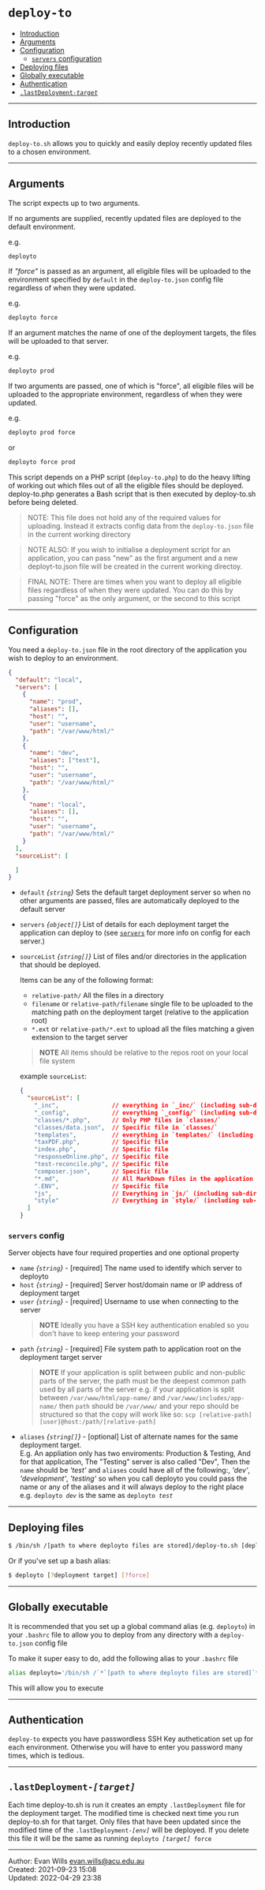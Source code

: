 # `deploy-to`

* [Introduction](#introduction)
* [Arguments](#arguments)
* [Configuration](#configuration)
  * [`servers` configuration](#servers-config)
* [Deploying files](#deploying-files)
* [Globally executable](#globally-executable)
* [Authentication](#authentication)
* [`.lastDeployment-`*`target`*](#lastdeployment-target)
---


## Introduction

`deploy-to.sh` allows you to quickly and easily deploy recently 
updated files to a chosen environment.

--- 
## Arguments

The script expects up to two arguments.

If no arguments are supplied, recently updated files are deployed
to the default environment. 

e.g.

```bash
deployto
```

If *"force"* is passed as an argument, all eligible files will be
uploaded to the environment specified by `default` in the 
`deploy-to.json` config file regardless of when they were updated.

e.g.
```bash
deployto force
```

If an argument matches the name of one of the deployment targets, 
the files will be uploaded to that server.

e.g.
```bash
deployto prod
```

If two arguments are passed, one of which is "force", all eligible 
files will be uploaded to the appropriate environment, regardless 
of when they were updated.

e.g.
```bash
deployto prod force
```
or 
```bash
deployto force prod
```

This script depends on a PHP script (`deploy-to.php`) to do the
heavy lifting of working out which files out of all the eligible
files should be deployed. deploy-to.php generates a Bash script
that is then executed by deploy-to.sh before being deleted.

> NOTE: This file does not hold any of the required values for
>       uploading. Instead it extracts config data from the
>       `deploy-to.json` file in the current working directory

> NOTE ALSO: If you wish to initialise a deployment script for an
>      application, you can pass "new" as the first argument and
>      a new deployt-to.json file will be created in the current
>      working directoy.

> FINAL NOTE: There are times when you want to deploy all eligible
>       files regardless of when they were updated. You can do this
>       by passing "force" as the only argument, or the second to
>       this script

---

## Configuration

You need a `deploy-to.json` file in the root directory of the 
application you wish to deploy to an environment.

```json
{
  "default": "local",
  "servers": [
    {
      "name": "prod",
      "aliases": [],
      "host": "",
      "user": "username",
      "path": "/var/www/html/"
    },
    {
      "name": "dev",
      "aliases": ["test"],
      "host": "",
      "user": "username",
      "path": "/var/www/html/"
    },
    {
      "name": "local",
      "aliases": [],
      "host": "",
      "user": "username",
      "path": "/var/www/html/"
    }
  ],
  "sourceList": [

  ]
}
```
* `default` *{`string`}* Sets the default target deployment server so 
  when no other arguments are passed, files are automatically 
  deployed to the default server
* `servers` *{`object[]`}* List of details for each deployment target 
  the application can deploy to (see [`servers`](#servers) for more 
  info on config for each server.)
* `sourceList` *{`string[]`}* List of files and/or directories in the 
  application that should be deployed.

  Items can be any of the following format:

  * `relative-path/` All the files in a directory
  * `filename` or `relative-path/filename` single file to be uploaded 
    to the matching path on the deployment target (relative to the 
    application root)
  * `*.ext` or `relative-path/*.ext` to upload all the files matching 
    a given extension to the target server

  > __NOTE__ All items should be relative to the repos root on your local file system

  example `sourceList`:
  ```json
  {
    "sourceList": [
      "_inc",               // everything in `_inc/` (including sub-directories and ALL their children)
      "_config",            // everything `_config/` (including sub-directories and ALL their children)
      "classes/*.php",      // Only PHP files in `classes/`
      "classes/data.json",  // Specific file in `classes/`
      "templates",          // everything in `templates/` (including sub-directories and ALL their children)
      "taxPDF.php",         // Specific file
      "index.php",          // Specific file
      "responseOnline.php", // Specific file
      "test-reconcile.php", // Specific file
      "composer.json",      // Specific file
      "*.md",               // All MarkDown files in the application root
      ".ENV",               // Specific file
      "js",                 // Everything in `js/` (including sub-directories and ALL their children)
      "style"               // Everything in `style/` (including sub-directories and ALL their children)
    ]
  }
  ```


### `servers` config

Server objects have four required properties and one optional 
property

* `name` *{`string`}* - [required] The name used to identify which 
  server to deployto
* `host` *{`string`}* - [required] Server host/domain name or IP 
   address of deployment target
* `user` *{`string`}* - [required] Username to use when connecting to 
  the server
  > __NOTE__ Ideally you have a SSH key authentication enabled so you 
    don't have to keep entering your password
* `path` *{`string`}* - [required] File system path to application root 
   on the deployment target server
   > __NOTE__ If your application is split between public and 
     non-public parts of the server, the path must be the deepest 
     common path used by all parts of the server e.g. if your 
     application is split between `/var/www/html/app-name/` and 
     `/var/www/includes/app-name/` then `path` should be `/var/www/` 
     and your repo should be structured so that the copy will work 
     like so: `scp [relative-path] [user]@host:/path/[relative-path]`
* `aliases` *{`string[]`}* - [optional] List of alternate names for the 
  same deployment target. <br />
  E.g. An appliation only has two enviroments: Production & Testing, 
  And for that application, The "Testing" server is also called 
  "Dev", Then the `name` should be *'test'* and `aliases` could have 
  all of the following:, *'dev'*, *'development'*, *'testing'* so 
  when you call deployto you could pass the name or any of the 
  aliases and it will always deploy to the right place<br /> 
  e.g. `deployto `*`dev`* is the same as `deployto `*`test`*

---

## Deploying files

```bash
$ /bin/sh /[path to where deployto files are stored]/deploy-to.sh [deployment target]
```

Or if you've set up a bash alias:
```bash
$ deployto [?deployment target] [?force]
```

---

## Globally executable

It is recommended that you set up a global command alias 
(e.g. `deployto`) in your `.bashrc` file to allow you to deploy 
from any directory with a `deploy-to.json` config file

To make it super easy to do, add the following alias to your `.bashrc` file

```bash
alias deployto='/bin/sh /`*`[path to where deployto files are stored]`*`/deploy-to.sh';
```
This will allow you to execute

---

## Authentication

`deploy-to` expects you have passwordless SSH Key authetication
set up for each environment. Otherwise you will have to enter you 
password many times, which is tedious.

---

## `.lastDeployment-`*`[target]`*

Each time deploy-to.sh is run it creates an empty `.lastDeployment` 
file for the deployment target. The modified time is checked next 
time you run deploy-to.sh for that target. Only files that have been 
updated since the modified time of the `.lastDeployment-`*`[env]`* 
will be deployed. If you delete this file it will be the same as 
running  `deployto `*`[target]`*` force`

---

Author:  Evan Wills <evan.wills@acu.edu.au><br />
Created: 2021-09-23 15:08 <br />
Updated: 2022-04-29 23:38
